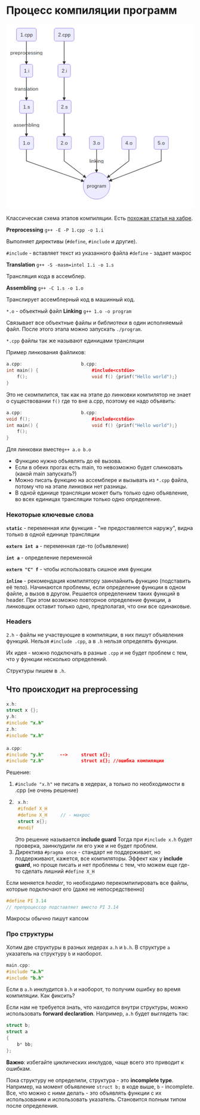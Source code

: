 # Процесс компиляции программ
![Compilation graph](./images/03.28_compilation_graph.png)

Классическая схема этапов компиляции. 
Есть [похожая статья на хабре](https://habr.com/ru/post/478124/).

**Preprocessing**
`g++ -E -P 1.cpp -o 1.i`

Выполняет директивы (`#define`, `#include` и другие).

`#include` - вставляет текст из указанного файла
`#define` - задает макрос

**Translation**
`g++ -S -masm=intel 1.i -o 1.s`

Трансляция кода в ассемблер.

**Assembling**
`g++ -C 1.s -o 1.o`

Транслирует ассемблерный код в машинный код.

`*.o` - объектный файл
**Linking**
`g++ 1.o -o program`

Связывает все объектные файлы и библиотеки в один исполняемый файл.
После этого этапа можно запускать `./program`.

`*.cpp` файлы так же называют единицами трансляции

Пример линкования файликов:

```c++
a.cpp:						b.cpp:
int main() {					#include<cstdio>
	f();						void f() {prinf("Hello world");}
}
```
Это не скомпилится, так как на этапе до линковки компилятор не знает о существовании `f()` где то вне a.cpp, поэтому ее надо объявить:

```c++
a.cpp:						b.cpp:
void f();						#include<cstdio>
int main() {					void f() {prinf("Hello world");}
	f();						
}
```
Для линковки вместе`g++ a.o b.o`

- Функцию нужно объявлять до её вызова.
- Если в обеих прогах есть main, то невозможно будет слинковать (какой main запускать?)
- Можно писать функцию на ассемблере и вызывать из `*.cpp` файла, потому что на этапе линковки нет разницы.
- В одной единице трансляции может быть только одно объявление, во всех единицах трансляции только одно определение.

### Некоторые ключевые слова
**`static`** - переменная или функция - "не предоставляется наружу", видна только в одной единице трансляции

**`extern int a`** - переменная где-то (объявление)

**`int a`** - определение переменной

**`extern "C" f`** - чтобы использовать сишное имя функции

**`inline`** - рекомендация компилятору заинлайнить функцию (подставить её тело). Начинаются проблемы, если определение функции в одном файле, а вызов в другом. Решается определением таких функций в header.
При этом возможно повторное определение функции, а линковщик оставит только одно, предполагая, что они все одинаковые.

### Headers
`2.h` - файлы не участвующие в компиляции, в них пишут объявления функций. Нельзя `#include .cpp`, а в `.h` нельзя определять функции.

Их идея - можно подключать в разные `.cpp` и не будет проблем с тем, что у функции несколько определений.

Структуры пишем в `.h`.

## Что происходит на preprocessing
```c++
x.h:
struct x {}; 
y.h:
#include "x.h"
z.h:
#include "x.h"

a.cpp:							
#include "y.h"		-->		struct x{};
#include "z.h"				struct x{}; //ошибка компиляции
```
Решение:
1. `#include "x.h"` не писать в хедерах, а только по необходимости в .cpp (не очень решение)
2. ```c++ 
	x.h:
	#ifndef X_H
	#define X_H		// - макрос
	struct x{};
	#endif
	```
	Это решение называется **include guard**
	Тогда при `#include x.h` будет проверка, заинклудили ли его уже и не будет проблем.
3. Директива  `#pragma once` - стандарт не поддерживает, но поддерживают, кажется, все компиляторы. Эффект как у **include guard**, но проще писать и нет проблемы с тем, что можем еще где-то сделать лишний `#define X_H`

Если меняется *header*, то необходимо перекомпилировать все файлы, которые подключают его (даже не непосредственно)
```c++
#define PI 3.14 
// препроцессор подставляет вместо PI 3.14
```
Макросы обычно пишут капсом

### Про структуры

Хотим две структуры в разных хедерах `a.h` и `b.h`. В структуре `a` указатель на структуру `b` и наоборот.  

```c++
main.cpp:
#include "a.h"
#include "b.h"
```

Если в `a.h` инклудится `b.h` и наоборот, то получим ошибку во время компиляции. Как фиксить? 

Если нам не требуется знать, что находится внутри структуры, можно использовать **forward declaration**. Например, `a.h` будет выглядеть так:

```c++
struct b;
struct a
{
	b* bb;
};
```

**Важно**: избегайте циклических инклудов, чаще всего это приводит к ошибкам.

Пока структуру не определили, структура - это **incomplete type**. Например, на момент объявление `struct b;` в коде выше, `b` - incomplete. 
Все, что можно с ними делать - это объявлять функции с их использованим и использовать указатель. 
Становится полным типом после определения.
